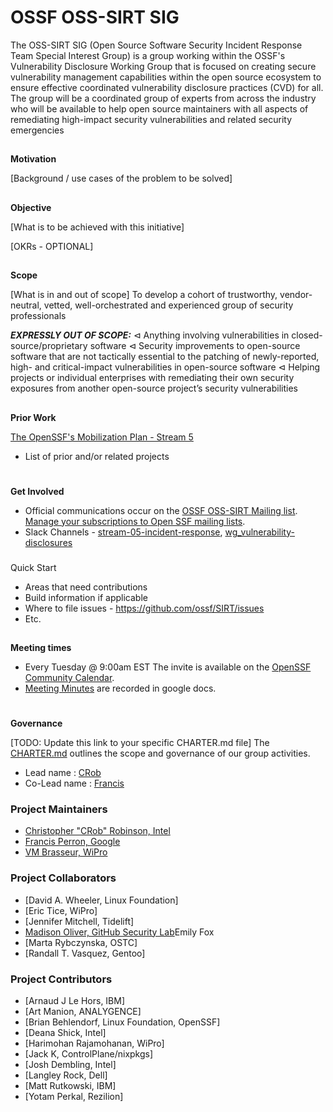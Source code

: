# **OSSF OSS-SIRT SIG**


The OSS-SIRT SIG (Open Source Software Security Incident Response Team Special Interest Group) is a group working within the OSSF's Vulnerability Disclosure Working Group that is focused on creating secure vulnerability management capabilities within the open source ecosystem to ensure effective coordinated vulnerability disclosure practices (CVD) for all.  The group will be a coordinated group of experts from across the industry who will be available to help
open source maintainers with all aspects of remediating high-impact security vulnerabilities and related security emergencies

## 
**Motivation**

[Background / use cases of the problem to be solved]


## 
**Objective**

[What is to be achieved with this initiative]

[OKRs - OPTIONAL]


## 
**Scope**

[What is in and out of scope]
To develop a cohort of trustworthy, vendor-neutral, vetted, well-orchestrated and experienced group of security professionals


***EXPRESSLY OUT OF SCOPE:***
⊲ Anything involving vulnerabilities in closed-source/proprietary software
⊲ Security improvements to open-source software that are not tactically essential to the
patching of newly-reported, high- and critical-impact vulnerabilities in open-source
software
⊲ Helping projects or individual enterprises with remediating their own security exposures
from another open-source project’s security vulnerabilities

## 
**Prior Work**

[The OpenSSF's Mobilization Plan - Stream 5](https://8112310.fs1.hubspotusercontent-na1.net/hubfs/8112310/OpenSSF/White%20House%20OSS%20Mobilization%20Plan.pdf?hsCtaTracking=3b79d59d-e8d3-4c69-a67b-6b87b325313c%7C7a1a8b01-65ae-4bac-b97c-071dac09a2d8)

*   List of prior and/or related projects

# 
**Get Involved**

*   Official communications occur on the [OSSF OSS-SIRT Mailing list](https://lists.openssf.org/g/openssf-sig-osssirt/topics).  
[Manage your subscriptions to Open SSF mailing lists](https://lists.openssf.org/g/main/subgroups).
*   Slack Channels - [stream-05-incident-response](https://openssf.slack.com/messages/stream-05-vulnerability-disclosure),
[wg_vulnerability-disclosures](https://openssf.slack.com/messages/wg_vulnerability_disclosures)

### 
Quick Start

*   Areas that need contributions
*   Build information if applicable
*   Where to file issues - https://github.com/ossf/SIRT/issues
*   Etc.

## 
**Meeting times**

*   Every Tuesday @ 9:00am EST The invite is available on the [OpenSSF Community Calendar](https://calendar.google.com/calendar?cid=czYzdm9lZmhwNWk5cGZsdGI1cTY3bmdwZXNAZ3JvdXAuY2FsZW5kYXIuZ29vZ2xlLmNvbQ).
*   [Meeting Minutes](https://docs.google.com/document/d/15QhHFNza_kFb5OadcHV-c1yKATI4-dPfqBFIG0zjbUA/edit#) are recorded in google docs.

# 
**Governance**

[TODO: Update this link to your specific CHARTER.md file]
The [CHARTER.md](https://github.com/ossf/project-template/blob/main/CHARTER.md) outlines the scope and governance of our group activities.

*   Lead name : [CRob](https://github.com/SecurityCRob)
*   Co-Lead name : [Francis](https://github.com/u269c)

### Project Maintainers ###
- [Christopher "CRob" Robinson, Intel](https://github.com/SecurityCRob)
- [Francis Perron, Google](https://github.com/u269c)
- [VM Brasseur, WiPro](https://github.com/)


### Project Collaborators ###
- [David A. Wheeler, Linux Foundation]
- [Eric Tice, WiPro]
- [Jennifer Mitchell, Tidelift]
- [Madison Oliver, GitHub Security Lab](https://github.com/)Emily Fox
- [Marta Rybczynska, OSTC]
- [Randall T. Vasquez, Gentoo]

### Project Contributors ###
- [Arnaud J Le Hors, IBM]
- [Art Manion, ANALYGENCE]
- [Brian Behlendorf, Linux Foundation, OpenSSF]
- [Deana Shick, Intel]
- [Harimohan Rajamohanan, WiPro]
- [Jack K, ControlPlane/nixpkgs]
- [Josh Dembling, Intel]
- [Langley Rock, Dell]
- [Matt Rutkowski, IBM]
- [Yotam Perkal, Rezilion]
